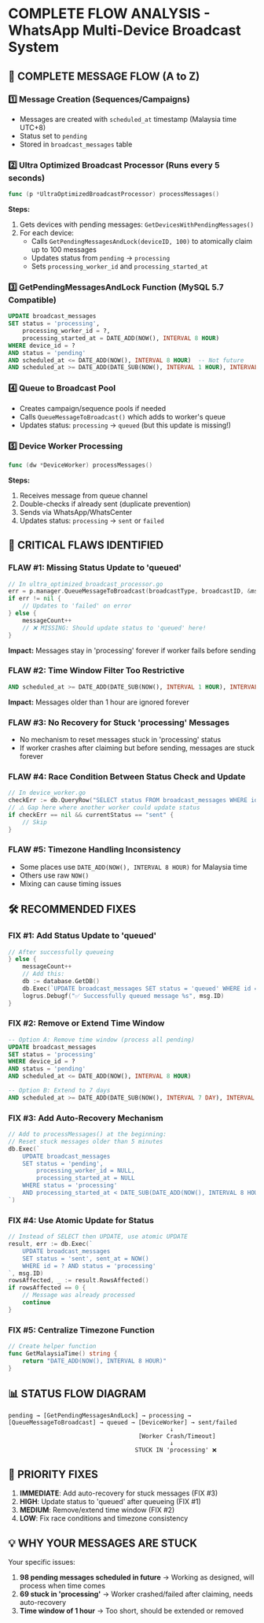 # COMPLETE FLOW ANALYSIS - WhatsApp Multi-Device Broadcast System

## 🔄 COMPLETE MESSAGE FLOW (A to Z)

### 1️⃣ **Message Creation (Sequences/Campaigns)**
- Messages are created with `scheduled_at` timestamp (Malaysia time UTC+8)
- Status set to `pending`
- Stored in `broadcast_messages` table

### 2️⃣ **Ultra Optimized Broadcast Processor** (Runs every 5 seconds)
```go
func (p *UltraOptimizedBroadcastProcessor) processMessages()
```
**Steps:**
1. Gets devices with pending messages: `GetDevicesWithPendingMessages()`
2. For each device:
   - Calls `GetPendingMessagesAndLock(deviceID, 100)` to atomically claim up to 100 messages
   - Updates status from `pending` → `processing`
   - Sets `processing_worker_id` and `processing_started_at`

### 3️⃣ **GetPendingMessagesAndLock Function** (MySQL 5.7 Compatible)
```sql
UPDATE broadcast_messages 
SET status = 'processing',
    processing_worker_id = ?,
    processing_started_at = DATE_ADD(NOW(), INTERVAL 8 HOUR)
WHERE device_id = ? 
AND status = 'pending'
AND scheduled_at <= DATE_ADD(NOW(), INTERVAL 8 HOUR)  -- Not future
AND scheduled_at >= DATE_ADD(DATE_SUB(NOW(), INTERVAL 1 HOUR), INTERVAL 8 HOUR)  -- Within 1 hour window
```

### 4️⃣ **Queue to Broadcast Pool**
- Creates campaign/sequence pools if needed
- Calls `QueueMessageToBroadcast()` which adds to worker's queue
- Updates status: `processing` → `queued` (but this update is missing!)

### 5️⃣ **Device Worker Processing**
```go
func (dw *DeviceWorker) processMessages()
```
**Steps:**
1. Receives message from queue channel
2. Double-checks if already sent (duplicate prevention)
3. Sends via WhatsApp/WhatsCenter
4. Updates status: `processing` → `sent` or `failed`

## 🔴 CRITICAL FLAWS IDENTIFIED

### FLAW #1: Missing Status Update to 'queued'
```go
// In ultra_optimized_broadcast_processor.go
err = p.manager.QueueMessageToBroadcast(broadcastType, broadcastID, &msg)
if err != nil {
    // Updates to 'failed' on error
} else {
    messageCount++
    // ❌ MISSING: Should update status to 'queued' here!
}
```
**Impact:** Messages stay in 'processing' forever if worker fails before sending

### FLAW #2: Time Window Filter Too Restrictive
```sql
AND scheduled_at >= DATE_ADD(DATE_SUB(NOW(), INTERVAL 1 HOUR), INTERVAL 8 HOUR)
```
**Impact:** Messages older than 1 hour are ignored forever

### FLAW #3: No Recovery for Stuck 'processing' Messages
- No mechanism to reset messages stuck in 'processing' status
- If worker crashes after claiming but before sending, messages are stuck forever

### FLAW #4: Race Condition Between Status Check and Update
```go
// In device_worker.go
checkErr := db.QueryRow("SELECT status FROM broadcast_messages WHERE id = ?", msg.ID).Scan(&currentStatus)
// ⚠️ Gap here where another worker could update status
if checkErr == nil && currentStatus == "sent" {
    // Skip
}
```

### FLAW #5: Timezone Handling Inconsistency
- Some places use `DATE_ADD(NOW(), INTERVAL 8 HOUR)` for Malaysia time
- Others use raw `NOW()`
- Mixing can cause timing issues

## 🛠️ RECOMMENDED FIXES

### FIX #1: Add Status Update to 'queued'
```go
// After successfully queueing
} else {
    messageCount++
    // Add this:
    db := database.GetDB()
    db.Exec(`UPDATE broadcast_messages SET status = 'queued' WHERE id = ?`, msg.ID)
    logrus.Debugf("✅ Successfully queued message %s", msg.ID)
}
```

### FIX #2: Remove or Extend Time Window
```sql
-- Option A: Remove time window (process all pending)
UPDATE broadcast_messages 
SET status = 'processing'
WHERE device_id = ? 
AND status = 'pending'
AND scheduled_at <= DATE_ADD(NOW(), INTERVAL 8 HOUR)

-- Option B: Extend to 7 days
AND scheduled_at >= DATE_ADD(DATE_SUB(NOW(), INTERVAL 7 DAY), INTERVAL 8 HOUR)
```

### FIX #3: Add Auto-Recovery Mechanism
```go
// Add to processMessages() at the beginning:
// Reset stuck messages older than 5 minutes
db.Exec(`
    UPDATE broadcast_messages 
    SET status = 'pending', 
        processing_worker_id = NULL, 
        processing_started_at = NULL
    WHERE status = 'processing'
    AND processing_started_at < DATE_SUB(DATE_ADD(NOW(), INTERVAL 8 HOUR), INTERVAL 5 MINUTE)
`)
```

### FIX #4: Use Atomic Update for Status
```go
// Instead of SELECT then UPDATE, use atomic UPDATE
result, err := db.Exec(`
    UPDATE broadcast_messages 
    SET status = 'sent', sent_at = NOW() 
    WHERE id = ? AND status = 'processing'
`, msg.ID)
rowsAffected, _ := result.RowsAffected()
if rowsAffected == 0 {
    // Message was already processed
    continue
}
```

### FIX #5: Centralize Timezone Function
```go
// Create helper function
func GetMalaysiaTime() string {
    return "DATE_ADD(NOW(), INTERVAL 8 HOUR)"
}
```

## 📊 STATUS FLOW DIAGRAM

```
pending → [GetPendingMessagesAndLock] → processing → [QueueMessageToBroadcast] → queued → [DeviceWorker] → sent/failed
                                              ↓
                                     [Worker Crash/Timeout]
                                              ↓
                                    STUCK IN 'processing' ❌
```

## 🎯 PRIORITY FIXES

1. **IMMEDIATE**: Add auto-recovery for stuck messages (FIX #3)
2. **HIGH**: Update status to 'queued' after queueing (FIX #1)
3. **MEDIUM**: Remove/extend time window (FIX #2)
4. **LOW**: Fix race conditions and timezone consistency

## 💡 WHY YOUR MESSAGES ARE STUCK

Your specific issues:
1. **98 pending messages scheduled in future** → Working as designed, will process when time comes
2. **69 stuck in 'processing'** → Worker crashed/failed after claiming, needs auto-recovery
3. **Time window of 1 hour** → Too short, should be extended or removed
